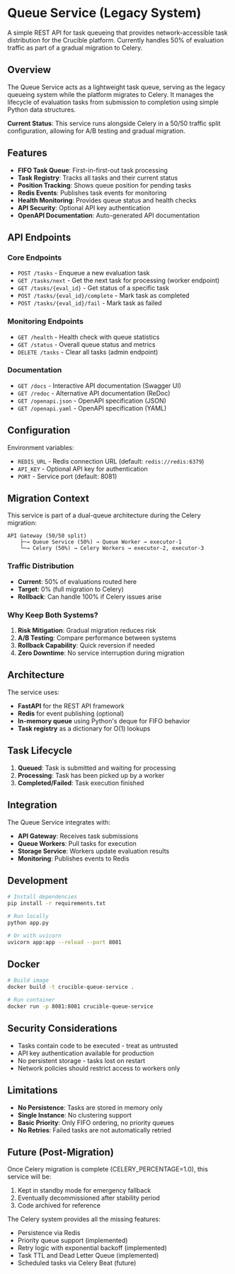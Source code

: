 # Queue Service (Legacy System)

A simple REST API for task queueing that provides network-accessible task distribution for the Crucible platform. Currently handles 50% of evaluation traffic as part of a gradual migration to Celery.

## Overview

The Queue Service acts as a lightweight task queue, serving as the legacy queueing system while the platform migrates to Celery. It manages the lifecycle of evaluation tasks from submission to completion using simple Python data structures.

**Current Status**: This service runs alongside Celery in a 50/50 traffic split configuration, allowing for A/B testing and gradual migration.

## Features

- **FIFO Task Queue**: First-in-first-out task processing
- **Task Registry**: Tracks all tasks and their current status
- **Position Tracking**: Shows queue position for pending tasks
- **Redis Events**: Publishes task events for monitoring
- **Health Monitoring**: Provides queue status and health checks
- **API Security**: Optional API key authentication
- **OpenAPI Documentation**: Auto-generated API documentation

## API Endpoints

### Core Endpoints
- `POST /tasks` - Enqueue a new evaluation task
- `GET /tasks/next` - Get the next task for processing (worker endpoint)
- `GET /tasks/{eval_id}` - Get status of a specific task
- `POST /tasks/{eval_id}/complete` - Mark task as completed
- `POST /tasks/{eval_id}/fail` - Mark task as failed

### Monitoring Endpoints
- `GET /health` - Health check with queue statistics
- `GET /status` - Overall queue status and metrics
- `DELETE /tasks` - Clear all tasks (admin endpoint)

### Documentation
- `GET /docs` - Interactive API documentation (Swagger UI)
- `GET /redoc` - Alternative API documentation (ReDoc)
- `GET /openapi.json` - OpenAPI specification (JSON)
- `GET /openapi.yaml` - OpenAPI specification (YAML)

## Configuration

Environment variables:
- `REDIS_URL` - Redis connection URL (default: `redis://redis:6379`)
- `API_KEY` - Optional API key for authentication
- `PORT` - Service port (default: 8081)

## Migration Context

This service is part of a dual-queue architecture during the Celery migration:

```
API Gateway (50/50 split)
    ├─→ Queue Service (50%) → Queue Worker → executor-1
    └─→ Celery (50%) → Celery Workers → executor-2, executor-3
```

### Traffic Distribution
- **Current**: 50% of evaluations routed here
- **Target**: 0% (full migration to Celery)
- **Rollback**: Can handle 100% if Celery issues arise

### Why Keep Both Systems?
1. **Risk Mitigation**: Gradual migration reduces risk
2. **A/B Testing**: Compare performance between systems
3. **Rollback Capability**: Quick reversion if needed
4. **Zero Downtime**: No service interruption during migration

## Architecture

The service uses:
- **FastAPI** for the REST API framework
- **Redis** for event publishing (optional)
- **In-memory queue** using Python's deque for FIFO behavior
- **Task registry** as a dictionary for O(1) lookups

## Task Lifecycle

1. **Queued**: Task is submitted and waiting for processing
2. **Processing**: Task has been picked up by a worker
3. **Completed/Failed**: Task execution finished

## Integration

The Queue Service integrates with:
- **API Gateway**: Receives task submissions
- **Queue Workers**: Pull tasks for execution
- **Storage Service**: Workers update evaluation results
- **Monitoring**: Publishes events to Redis

## Development

```bash
# Install dependencies
pip install -r requirements.txt

# Run locally
python app.py

# Or with uvicorn
uvicorn app:app --reload --port 8081
```

## Docker

```bash
# Build image
docker build -t crucible-queue-service .

# Run container
docker run -p 8081:8081 crucible-queue-service
```

## Security Considerations

- Tasks contain code to be executed - treat as untrusted
- API key authentication available for production
- No persistent storage - tasks lost on restart
- Network policies should restrict access to workers only

## Limitations

- **No Persistence**: Tasks are stored in memory only
- **Single Instance**: No clustering support
- **Basic Priority**: Only FIFO ordering, no priority queues
- **No Retries**: Failed tasks are not automatically retried

## Future (Post-Migration)

Once Celery migration is complete (CELERY_PERCENTAGE=1.0), this service will be:
1. Kept in standby mode for emergency fallback
2. Eventually decommissioned after stability period
3. Code archived for reference

The Celery system provides all the missing features:
- Persistence via Redis
- Priority queue support (implemented)
- Retry logic with exponential backoff (implemented)
- Task TTL and Dead Letter Queue (implemented)
- Scheduled tasks via Celery Beat (future)